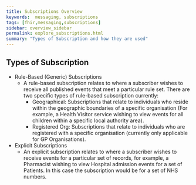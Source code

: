 ```yaml
---
title: Subscriptions Overview
keywords:  messaging, subscriptions
tags: [fhir,messaging,subscriptions]
sidebar: overview_sidebar
permalink: explore_subscriptions.html
summary: "Types of Subscription and how they are used"
---
```


## Types of Subscription ##

- Rule-Based (Generic) Subscriptions
  - A rule-based subscription relates to where a subscriber wishes to receive all published events that meet a particular rule set. There are two specific types of rule-based subscription currently:
    - Geographical: Subscriptions that relate to individuals who reside within the geographic boundaries of a specific organisation (For example, a Health Visitor service wishing to view events for all children within a specific local authority area). 
    - Registered Org: Subscriptions that relate to individuals who are registered with a specific organisation (currently only applicable for GP Organisations).
- Explicit Subscriptions
  - An explicit subscription relates to where a subscriber wishes to receive events for a particular set of records, for example, a Pharmacist wishing to view Hospital admission events for a set of Patients. In this case the subscription would be for a set of NHS numbers. 

